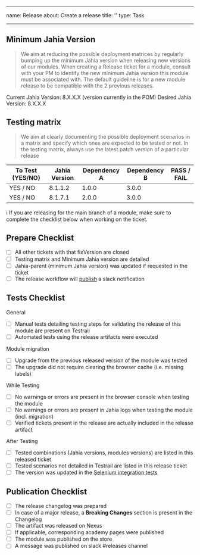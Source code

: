 <!-- WARNING: This template file is coming from the .github repository -->
<!-- Only edit the file there -->
---
name: Release
about: Create a release
title: ''
type: Task

---

## Minimum Jahia Version

> We aim at reducing the possible deployment matrices by regularly bumping up the minimum Jahia version when releasing new versions of our modules.
When creating a Release ticket for a module, consult with your PM to identify the new minimum Jahia version this module must be associated with.
The default guideline is for a new module release to be compatible with the 2 previous releases.

Current Jahia Version: 8.X.X.X (version currently in the POM)
Desired Jahia Version: 8.X.X.X

## Testing matrix

> We aim at clearly documenting the possible deployment scenarios in a matrix and specify which ones are expected to be tested or not.
In the testing matrix, always use the latest patch version of a particular release

|To Test (YES/NO)|Jahia Version|Dependency A|Dependency B|PASS / FAIL|
|---|---|---|---|---|
|YES / NO|8.1.1.2|1.0.0|3.0.0| |
|YES / NO|8.1.7.1|2.0.0|3.0.0| |

:information_source: If you are releasing for the main branch of a module, make sure to complete the checklist below when working on the ticket.

## Prepare Checklist

- [ ] All other tickets with that fixVersion are closed
- [ ] Testing matrix and Minimum Jahia version are detailed
- [ ] Jahia-parent (minimum Jahia version) was updated if requested in the ticket
- [ ] The release workflow will [publish](https://github.com/Jahia/sandbox/commit/9a6ab10c8fbe5e11eb7fe3c6b391be2be776319b) a slack notification

## Tests Checklist

General
- [ ] Manual tests detailing testing steps for validating the release of this module are present on Testrail
- [ ] Automated tests using the release artifacts were executed

Module migration
- [ ] Upgrade from the previous released version of the module was tested
- [ ] The upgrade did not require clearing the browser cache (i.e. missing labels)

While Testing
- [ ] No warnings or errors are present in the browser console when testing the module
- [ ] No warnings or errors are present in Jahia logs when testing the module (incl. migration)
- [ ] Verified tickets present in the release are actually included in the release artifact

After Testing
- [ ] Tested combinations (Jahia versions, modules versions) are listed in this released ticket
- [ ] Tested scenarios not detailed in Testrail are listed in this release ticket
- [ ] The version was updated in the [Selenium integration tests](https://github.com/Jahia/jahia-qa/blob/f4f788d56fd624174302231e3d64878cd343e515/pom.xml#L75)

## Publication Checklist

- [ ] The release changelog was prepared
- [ ] In case of a major release, a **Breaking Changes** section is present in the Changelog
- [ ] The artifact was released on Nexus
- [ ] If applicable, corresponding academy pages were published
- [ ] The module was published on the store
- [ ] A message was published on slack #releases channel
